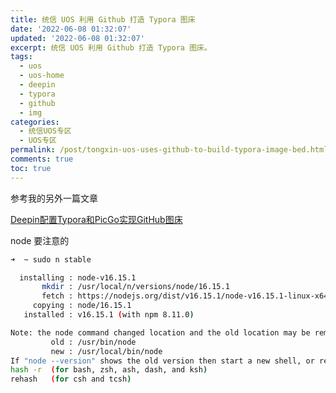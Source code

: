 ```yaml
---
title: 统信 UOS 利用 Github 打造 Typora 图床
date: '2022-06-08 01:32:07'
updated: '2022-06-08 01:32:07'
excerpt: 统信 UOS 利用 Github 打造 Typora 图床。
tags:
  - uos
  - uos-home
  - deepin
  - typora
  - github
  - img
categories:
  - 统信UOS专区
  - UOS专区
permalink: /post/tongxin-uos-uses-github-to-build-typora-image-bed.html
comments: true
toc: true
---
```

参考我的另外一篇文章

[Deepin配置Typora和PicGo实现GitHub图床](/post/deepin-config-typora-and-picgo-to-implement-gitHub-pic-cdn.html)

node 要注意的

```bash
➜  ~ sudo n stable

  installing : node-v16.15.1
       mkdir : /usr/local/n/versions/node/16.15.1
       fetch : https://nodejs.org/dist/v16.15.1/node-v16.15.1-linux-x64.tar.xz
     copying : node/16.15.1
   installed : v16.15.1 (with npm 8.11.0)

Note: the node command changed location and the old location may be remembered in your current shell.
         old : /usr/bin/node
         new : /usr/local/bin/node
If "node --version" shows the old version then start a new shell, or reset the location hash with:
hash -r  (for bash, zsh, ash, dash, and ksh)
rehash   (for csh and tcsh)
```